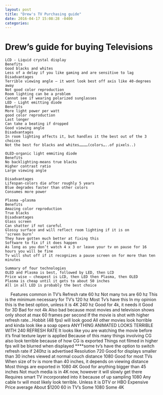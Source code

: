 ```yaml
---
layout: post
title: "Drew's TV Purchasing guide"
date: 2016-04-17 15:08:28 -0400
categories:
---
```

# Drew’s guide for buying Televisions

	LCD - Liquid crystal display
	Benefits
	Good blacks and whites
	Less of a delay if you like gaming and are sensitive to lag
	Disadvantages
	Terrible viewing angle – it wont look best off axis like 40-degrees away
	Not good color reproduction
	Room lighting can be a problem
	Cannot see if wearing polarized sunglasses
	LED - Light emitting diode
	Benefits
	More light power per watt
	good color reproduction
	Last longer
	Can take a beating if dropped
	Good viewing angle
	Disadvantages
	In room lighting affects it, but handles it the best out of the 3 choices
	Not the best for blacks and whites…………(colors…..of pixels..)

	OLED-organic light emmiting diode
	Benefits
	No backlighting-means true blacks
	Higher contrast ratio
	Large viewing angle

	Disadvantages
	Lifespan-colors die after roughly 5 years
	Blue degrades faster than other colors
	Consumes more power

	Plasma –plasma
	Benefits
	Amazing color reproduction
	True blacks
	Disadvantages
	Glass screen
	Can shatter if not careful
	Glossy surface and will reflect room lighting if it is on
	‘screen burn’
	They have gotten much better at fixing this
	Software to fix if it does happen
	As long as you don’t watch 4 x 3 or leave your tv on pause for 16 hours you will be fine
	Tv will shut off if it recognizes a pause screen on for more than ten minutes

	Summary of four technologies
	OLED and Plasma is best, followed by LED, then LCD
	Price wise – cheapest is LCD, then LED then Plasma, then OLED
	Plasma is cheap until it gets to about 50 inches
	All in all LED is probably the best choice
 
	Features common in TV’s
	Refresh rate
	60 hz
	Not many tvs are 60 hz
	This is the minimum necessary for TV’s
	120 hz
	Most Tv’s have this
	In my opinion this is the best option, unless it is 4K
	240 hz
	Good for 4k, it needs it
	Good for 3D
	Bad for not 4k
	Also bad because most movies and television shows only shoot at max 60 frames per second
	If the movie is shot with higher refresh rate…Hobbit (48 fps) will look good
	All other movies look horrible and kinda look like a soap opera
	ANYTHING ANIMATED LOOKS TERRIBLE WITH 240 REFRESH RATE
	It looks like you are watching the movie before it’s final texture layer is applied
	Because of this many things involving CG also look terrible because of how CG is exported
	Things not filmed in higher fps will be blurred when displayed
	****some tv’s have the option to switch refresh rate if 240hz is advertised
	Resolution
	720
	Good for displays smaller than 30 inches viewed at normal couch distance
	1080
	Good for most TVs
	When size of tv is more than 40 inches, it depends on viewing distance
	Most things are exported in 1080
	4K
	Good for anything bigger than 45 inches
	Not much media is in 4K now, however it will slowly get there
	Requires smart TV incorporated into it because of up sampling 1080
	Any cable tv will most likely look terrible. Unless it is DTV or HBO
	Expensive
 
	Price average
	About $1200
	60 in TV’s
	Some 1080
	Some 4K
